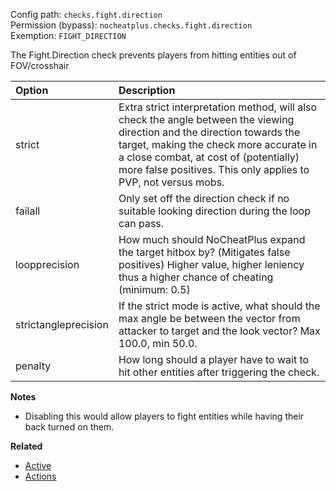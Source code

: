Config path: `checks.fight.direction`  
Permission (bypass): `nocheatplus.checks.fight.direction`  
Exemption: `FIGHT_DIRECTION`  

The Fight.Direction check prevents players from hitting entities out of FOV/crosshair

| Option              | Description |
| :------------------ | :---------- |
| strict              | Extra strict interpretation method, will also check the angle between the viewing direction and the direction towards the target, making the check more accurate in a close combat, at cost of (potentially) more false positives. This only applies to PVP, not versus mobs. |
| failall             | Only set off the direction check if no suitable looking direction during the loop can pass. |
| loopprecision       | How much should NoCheatPlus expand the target hitbox by? (Mitigates false positives) Higher value, higher leniency thus a higher chance of cheating (minimum: 0.5)
| strictangleprecision| If the strict mode is active, what should the max angle be between the vector from attacker to target and the look vector? Max 100.0, min 50.0.
| penalty             | How long should a player have to wait to hit other entities after triggering the check. |

**Notes**  
* Disabling this would allow players to fight entities while having their back turned on them.

**Related**  
* [Active](https://github.com/Updated-NoCheatPlus/Docs/blob/master/Settings/General.md#active)
* [Actions](https://github.com/Updated-NoCheatPlus/Docs/blob/master/Settings/General.md#actions)
